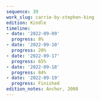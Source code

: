 ```yaml
---
sequence: 39
work_slug: carrie-by-stephen-king
edition: Kindle
timeline:
- date: '2022-09-09'
  progress: 8%
- date: '2022-09-10'
  progress: 20%
- date: '2022-09-17'
  progress: 65%
- date: '2022-09-18'
  progress: 84%
- date: '2022-09-19'
  progress: Finished
edition_notes: Anchor, 2008
---
```


